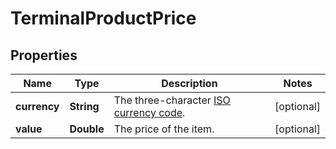 

# TerminalProductPrice


## Properties

| Name | Type | Description | Notes |
|------------ | ------------- | ------------- | -------------|
|**currency** | **String** | The three-character [ISO currency code](https://docs.adyen.com/development-resources/currency-codes). |  [optional] |
|**value** | **Double** | The price of the item. |  [optional] |



